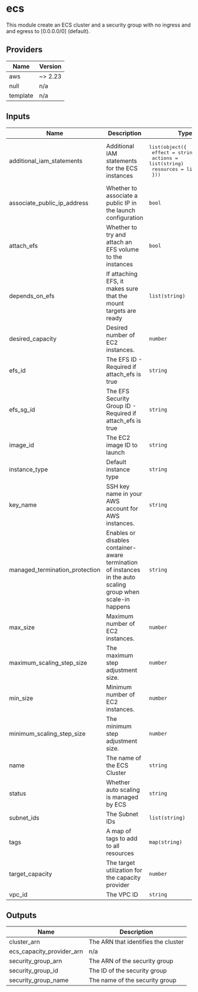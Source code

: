 # ecs
This module create an ECS cluster and a security group with no ingress and and egress to [0.0.0.0/0] (default).

<!-- BEGINNING OF PRE-COMMIT-TERRAFORM DOCS HOOK -->
## Providers

| Name | Version |
|------|---------|
| aws | ~> 2.23 |
| null | n/a |
| template | n/a |

## Inputs

| Name | Description | Type | Default | Required |
|------|-------------|------|---------|:-----:|
| additional\_iam\_statements | Additional IAM statements for the ECS instances | <pre>list(object({<br>    effect    = string<br>    actions   = list(string)<br>    resources = list(string)<br>  }))</pre> | `[]` | no |
| associate\_public\_ip\_address | Whether to associate a public IP in the launch configuration | `bool` | `false` | no |
| attach\_efs | Whether to try and attach an EFS volume to the instances | `bool` | `false` | no |
| depends\_on\_efs | If attaching EFS, it makes sure that the mount targets are ready | `list(string)` | `[]` | no |
| desired\_capacity | Desired number of EC2 instances. | `number` | `1` | no |
| efs\_id | The EFS ID - Required if attach\_efs is true | `string` | `""` | no |
| efs\_sg\_id | The EFS Security Group ID - Required if attach\_efs is true | `string` | `""` | no |
| image\_id | The EC2 image ID to launch | `string` | `""` | no |
| instance\_type | Default instance type | `string` | `"t3.medium"` | no |
| key\_name | SSH key name in your AWS account for AWS instances. | `string` | `""` | no |
| managed\_termination\_protection | Enables or disables container-aware termination of instances in the auto scaling group when scale-in happens | `string` | `"ENABLED"` | no |
| max\_size | Maximum number of EC2 instances. | `number` | `1` | no |
| maximum\_scaling\_step\_size | The maximum step adjustment size. | `number` | n/a | yes |
| min\_size | Minimum number of EC2 instances. | `number` | `1` | no |
| minimum\_scaling\_step\_size | The minimum step adjustment size. | `number` | n/a | yes |
| name | The name of the ECS Cluster | `string` | `""` | no |
| status | Whether auto scaling is managed by ECS | `string` | `"ENABLED"` | no |
| subnet\_ids | The Subnet IDs | `list(string)` | n/a | yes |
| tags | A map of tags to add to all resources | `map(string)` | `{}` | no |
| target\_capacity | The target utilization for the capacity provider | `number` | `80` | no |
| vpc\_id | The VPC ID | `string` | `""` | no |

## Outputs

| Name | Description |
|------|-------------|
| cluster\_arn | The ARN that identifies the cluster |
| ecs\_capacity\_provider\_arn | n/a |
| security\_group\_arn | The ARN of the security group |
| security\_group\_id | The ID of the security group |
| security\_group\_name | The name of the security group |

<!-- END OF PRE-COMMIT-TERRAFORM DOCS HOOK -->
